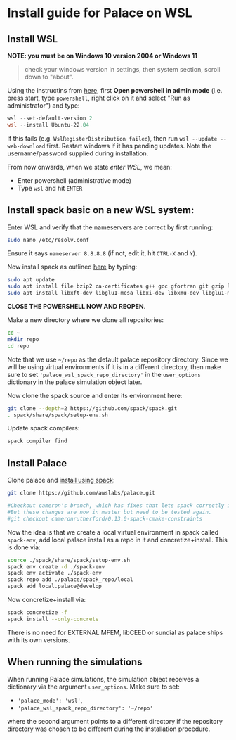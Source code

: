 # Install guide for Palace on WSL


## Install WSL

**NOTE: you must be on Windows 10 version 2004 or Windows 11**

>check your windows version in settings, then system section, scroll down to  "about".

Using the instructins from [here](https://learn.microsoft.com/en-us/windows/wsl/install), first **Open powershell in admin mode** (i.e. press start, type `powershell`, right click on it and select "Run as administrator") and type:

```powershell
wsl --set-default-version 2
wsl --install Ubuntu-22.04
```

If this fails (e.g. `WslRegisterDistribution failed`), then run `wsl --update --web-download` first. Restart windows if it has pending updates. Note the username/password supplied during installation.

From now onwards, when we state *enter WSL*, we mean:
- Enter powershell (administrative mode)
- Type `wsl` and hit `ENTER`


## Install spack basic on a new WSL system:

Enter WSL and verify that the nameservers are correct by first running:

```bash
sudo nano /etc/resolv.conf
```

Ensure it says `nameserver 8.8.8.8` (if not, edit it, hit `CTRL-X` and `Y`).

Now install spack as outlined [here](https://spack.readthedocs.io/en/latest/installing_prerequisites.html#verify-spack-prerequisites) by typing:

```bash
sudo apt update
sudo apt install file bzip2 ca-certificates g++ gcc gfortran git gzip lsb-release patch python3 tar unzip xz-utils zstd
sudo apt install libxft-dev libglu1-mesa libxi-dev libxmu-dev libglu1-mesa-dev build-essential
```

**CLOSE THE POWERSHELL NOW AND REOPEN**.

Make a new directory where we clone all repositories:

```bash
cd ~
mkdir repo
cd repo
```

Note that we use `~/repo` as the default palace repository directory. Since we will be using virtual environments if it is in a different directory, then make sure to set `'palace_wsl_spack_repo_directory'` in the `user_options` dictionary in the palace simulation object later.

Now clone the spack source and enter its environment here:

```bash
git clone --depth=2 https://github.com/spack/spack.git
. spack/share/spack/setup-env.sh
```

Update spack compilers:

```bash
spack compiler find
```

## Install Palace

Clone palace and [install using spack](https://github.com/awslabs/palace/issues/360#issuecomment-2874057931):

```bash
git clone https://github.com/awslabs/palace.git

#Checkout cameron's branch, which has fixes that lets spack correctly install palace0.13.
#But these changes are now in master but need to be tested again.
#git checkout cameronrutherford/0.13.0-spack-cmake-constraints
```

Now the idea is that we create a local virtual environment in spack called `spack-env`, add local palace install as a repo in it and concretize+install. This is done via:

```bash
source ./spack/share/spack/setup-env.sh
spack env create -d ./spack-env
spack env activate ./spack-env
spack repo add ./palace/spack_repo/local
spack add local.palace@develop
```

Now concretize+install via:

```bash
spack concretize -f
spack install --only-concrete
```

There is no need for EXTERNAL MFEM, libCEED or sundial as palace ships with its own versions.

## When running the simulations

When running Palace simulations, the simulation object receives a dictionary via the argument `user_options`. Make sure to set:

- `'palace_mode': 'wsl'`,
- `'palace_wsl_spack_repo_directory': '~/repo'`

where the second argument points to a different directory if the repository directory was chosen to be different during the installation procedure.

